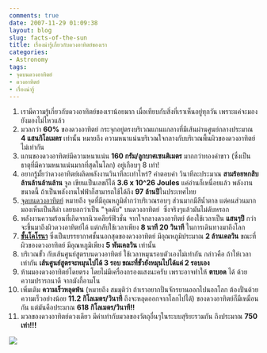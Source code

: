 ```yaml
---
comments: true
date: 2007-11-29 01:09:38
layout: blog
slug: facts-of-the-sun
title: เรื่องน่ารู้เกี่ยวกับดวงอาทิตย์ของเรา
categories:
- Astronomy
tags:
- จุดบนดวงอาทิตย์
- ดวงอาทิตย์
- เรื่องน่ารู้
---
```


1. เรามีความรู้เกี่ยวกับดวงอาทิตย์ของเราน้อยมาก เมื่อเทียบกับสิ่งที่เราเห็นอยู่ทุกวัน เพราะแค่จะมอง ยังมองไม่ไหวแล้ว
2. มวลกว่า **60%** ของดวงอาทิตย์ กระจุกอยู่ตรงบริเวณแกนแกลางที่มีเส้นผ่านศูนย์กลางประมาณ **4 แสนกิโลเมตร** เท่านั้น หมายถึง ความหนาแน่นบริเวณใจกลางกับบริเวณพื้นผิวของดวงอาทิตย์ ไม่เท่ากัน
3. แกนของดวงอาทิตย์มีความหนาแน่น **160 กรัม/ลูกบาศเซนติเมตร** มากกว่าทองคำขาว (ซึ่งเป็นธาตุที่มีความหนาแน่นมากที่สุดในโลก) อยู่เกือบๆ 8 เท่า!
4. อยากรู้มั้ยว่าดวงอาทิตย์ผลิดพลังงานวินาทีละเท่าไหร่? คำตอบคำ วินาทีละประมาณ **สามร้อยหกสิบ ล้านล้านล้านล้าน** จูล เขียนเป็นเลขก็ได้ **3.6 x 10^26 Joules** แค่อ่านก็เหนื่อยแล้ว พลังงานขนาดนี้ ถ้าเป็นพลังงานไฟฟ้าก็สามารถใช้ได้ถึง **97 ล้านปี**ในประเทศไทย
5. [จุดบนดวงอาทิตย์](http://en.wikipedia.org/wiki/Sunspot) หมายถึง จุดที่มีอุณหภูมิต่ำกว่าบริเวณรอบๆ ส่วนมากมีสีน้ำตาล แต่คนส่วนมากมองเห็นเป็นสีดำ เลยบอกว่าเป็น "จุดดับ" บนดวงอาทิตย์  ซึ่งจริงๆแล้วมันไม่ดับหรอก
6. พลังงานความร้อนที่เกิดจากนิวเคลียร์ฟิวชั่น จากใจกลางดวงอาทิตย์ ต้องใช้เวลาเป็น **แสนๆปี** กว่าจะขึ้นมาถึงผิวดวงอาทิตย์ได้ แต่กลับใช้เวลาเพียง **8 นาที 20 วินาที** ในการเดินทางมาถึงโลก
7. **[ชั้นโคโรนา](http://en.wikipedia.org/wiki/Corona)** ซึ่งเป็นบรรยากาศชั้นนอกสุดของดวงอาทิตย์ มีอุณหภูมิประมาณ **2 ล้านเคลวิน** ขณะที่ผิวของดวงอาทิตย์ มีอุณหภูมิเพียง **5 พันเคลวิน** เท่านั้น
8. บริเวณขั้ว กับเส้นศูนย์สูตรบนดวงอาทิตย์ ใช้เวลาหมุนรอบตัวเองไม่เท่ากัน กล่าวคือ ถ้าให้เวลาเท่ากัน **เส้นศูนย์สูตรจะหมุนไปได้ 3 รอบ ขณะที่ขั้วยังหมุนไปได้แค่ 2 รอบเอง**
9. ห้ามมองดวงอาทิตย์โดยตรง โดยไม่มีเครื่องกรองแสงนะครับ เพราะอาจทำให้ **ตาบอด** ได้ ด้วยความปรารถนาดี จากมังกี้อามโน
10. เพิ่มเติม **ความเร็วหลุดพ้น** (หมายถึง สมมุติว่า ถ้าเราอยากปั่นจักรยานออกไปนอกโลก ต้องปั่นด้วยความเร็วอย่างน้อย **11.2 กิโลเมตร/วินาที** ถึงจะหลุดออกจากโลกไปได้) ของดวงอาทิตย์ก็มีเหมือนกัน แต่มันคือประมาณ **618 กิโลเมตร/วินาที!!**
11. มวลของดวงอาทิตย์ดวงเดียว มีค่าเท่ากับมวลของวัตถุอื่นๆในระบบสุริยะรวมกัน ถึงประมาณ **750 เท่า!!!**

[![](http://files.armno.in.th/uploads/2007/11/4525731804_b45c515c96_z.jpg)](http://files.armno.in.th/uploads/2007/11/4525731804_b45c515c96_z.jpg)
